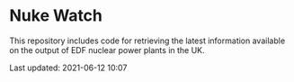 # Nuke Watch

This repository includes code for retrieving the latest information available on the output of EDF nuclear power plants in the UK.

Last updated: 2021-06-12 10:07
